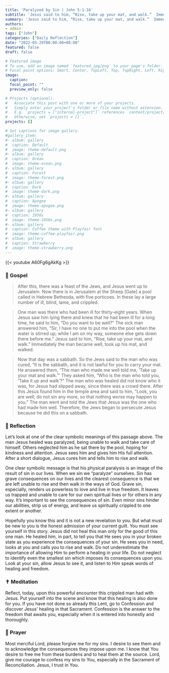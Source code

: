 ```yaml
---
title: 'Paralyzed by Sin | John 5:1-16'
subtitle: 'Jesus said to him, “Rise, take up your mat, and walk.”  Immediately the man became well, took up his mat, and walked.  John 5:8–9'
summary: 'Jesus said to him, “Rise, take up your mat, and walk.”  Immediately the man became well, took up his mat, and walked.  John 5:8–9'
authors:
- admin
tags: ["John"]
categories: ["Daily Reflection"]
date: "2022-03-29T00:00:00+08:00"
featured: false
draft: false

# Featured image
# To use, add an image named `featured.jpg/png` to your page's folder.
# Focal point options: Smart, Center, TopLeft, Top, TopRight, Left, Right, BottomLeft, Bottom, BottomRight
image:
  caption:
  focal_point: ""
  preview_only: false

# Projects (optional).
#   Associate this post with one or more of your projects.
#   Simply enter your project's folder or file name without extension.
#   E.g. `projects = ["internal-project"]` references `content/project/deep-learning/index.md`.
#   Otherwise, set `projects = []`.
projects: []

# Set captions for image gallery.
#gallery_item:
#- album: gallery
#  caption: Default
#  image: theme-default.png
#- album: gallery
#  caption: Ocean
#  image: theme-ocean.png
#- album: gallery
#  caption: Forest
#  image: theme-forest.png
#- album: gallery
#  caption: Dark
#  image: theme-dark.png
#- album: gallery
#  caption: Apogee
#  image: theme-apogee.png
#- album: gallery
#  caption: 1950s
#  image: theme-1950s.png
#- album: gallery
#  caption: Coffee theme with Playfair font
#  image: theme-coffee-playfair.png
#- album: gallery
#  caption: Strawberry
#  image: theme-strawberry.png
---
```


{{< youtube A60Fg6gAkKg >}}

### :love_letter: Gospel
> After this, there was a feast of the Jews, and Jesus went up to Jerusalem. Now there is in Jerusalem at the Sheep [Gate] a pool called in Hebrew Bethesda, with five porticoes. In these lay a large number of ill, blind, lame, and crippled.

> One man was there who had been ill for thirty-eight years. When Jesus saw him lying there and knew that he had been ill for a long time, he said to him, “Do you want to be well?” The sick man answered him, “Sir, I have no one to put me into the pool when the water is stirred up; while I am on my way, someone else gets down there before me.” Jesus said to him, “Rise, take up your mat, and walk.” Immediately the man became well, took up his mat, and walked.

> Now that day was a sabbath. So the Jews said to the man who was cured, “It is the sabbath, and it is not lawful for you to carry your mat. He answered them, “The man who made me well told me, ‘Take up your mat and walk.’” They asked him, “Who is the man who told you, ‘Take it up and walk’?” The man who was healed did not know who it was, for Jesus had slipped away, since there was a crowd there. After this Jesus found him in the temple area and said to him, “Look, you are well; do not sin any more, so that nothing worse may happen to you.” The man went and told the Jews that Jesus was the one who had made him well. Therefore, the Jews began to persecute Jesus because he did this on a sabbath.

### :speech_balloon: Reflection
Let’s look at one of the clear symbolic meanings of this passage above.  The man Jesus healed was paralyzed, being unable to walk and take care of himself.  Others neglected him as he sat there by the pool, hoping for kindness and attention.  Jesus sees him and gives him His full attention.
After a short dialogue, Jesus cures him and tells him to rise and walk.

One clear symbolic message is that his physical paralysis is an image of the result of sin in our lives.  When we sin we “paralyze” ourselves.  Sin has grave consequences on our lives and the clearest consequence is that we are left unable to rise and then walk in the ways of God.  Grave sin, especially, renders us powerless to love and live in true freedom.  It leaves us trapped and unable to care for our own spiritual lives or for others in any way.  It’s important to see the consequences of sin.  Even minor sins hinder our abilities, strip us of energy, and leave us spiritually crippled to one extent or another.

Hopefully you know this and it is not a new revelation to you.  But what must be new to you is the honest admission of your current guilt.  You must see yourself in this story.  Jesus did not heal this man only for the good of this one man.  He healed him, in part, to tell you that He sees you in your broken state as you experience the consequences of your sin.  He sees you in need, looks at you and calls you to rise and walk.  Do not underestimate the importance of allowing Him to perform a healing in your life.  Do not neglect to identify even the smallest sin which imposes its consequences upon you.  Look at your sin, allow Jesus to see it, and listen to Him speak words of healing and freedom.

### :latin_cross: Meditation
Reflect, today, upon this powerful encounter this crippled man had with Jesus.  Put yourself into the scene and know that this healing is also done for you.  If you have not done so already this Lent, go to Confession and discover Jesus’ healing in that Sacrament.  Confession is the answer to the freedom that awaits you, especially when it is entered into honestly and thoroughly.

### :pray: Prayer
Most merciful Lord, please forgive me for my sins.  I desire to see them and to acknowledge the consequences they impose upon me.  I know that You desire to free me from these burdens and to heal them at the source.  Lord, give me courage to confess my sins to You, especially in the Sacrament of Reconciliation.  Jesus, I trust in You.
